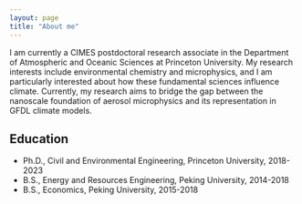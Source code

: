 ```yaml
---
layout: page
title: "About me"
---
```


I am currently a CIMES postdoctoral research associate in the Department of Atmospheric and Oceanic Sciences at Princeton University. My research interests include environmental chemistry and microphysics, and I am particularly interested about how these fundamental sciences influence climate. Currently, my research aims to bridge the gap between the nanoscale foundation of aerosol microphysics and its representation in GFDL climate models.

## Education
- Ph.D., Civil and Environmental Engineering, Princeton University, 2018-2023
- B.S., Energy and Resources Engineering, Peking University, 2014-2018
- B.S., Economics, Peking University, 2015-2018




